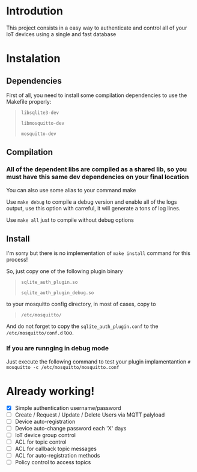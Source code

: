# Introdution
This project consists in a easy way to authenticate and control all of your IoT devices using a single and fast database

# Instalation

## Dependencies
First of all, you need to install some compilation dependencies to use the Makefile properly:

>```libsqlite3-dev```
>
>```libmosquitto-dev```
>
>```mosquitto-dev```

## Compilation
### All of the dependent libs are compiled as a shared lib, so you must have this same dev dependencies on your final location

You can also use some alias to your command make

Use ```make debug``` to compile a debug version and enable all of the logs output, use this option with carreful, it will generate a tons of log lines.

Use ```make all``` just to compile without debug options

## Install

I'm sorry but there is no implementation of ```make install``` command for this process!

So, just copy one of the following plugin binary
> ```sqlite_auth_plugin.so``` 
>
>```sqlite_auth_plugin_debug.so``` 

to your mosquitto config directory, in most of cases, copy to 
>```/etc/mosquitto/```

And do not forget to copy the ```sqlite_auth_plugin.conf``` to the ```/etc/mosquitto/conf.d``` too.

### If you are runnging in debug mode
Just execute the following command to test your plugin implamentantion
```# mosquitto -c /etc/mosquitto/mosquitto.conf```

# Already working!
- [x] Simple authentication username/password
- [ ] Create / Request / Update / Delete Users via MQTT palyload
- [ ] Device auto-registration
- [ ] Device auto-change password each 'X' days
- [ ] IoT device group control
- [ ] ACL for topic control
- [ ] ACL for callback topic messages
- [ ] ACL for auto-registration methods
- [ ] Policy control to access topics